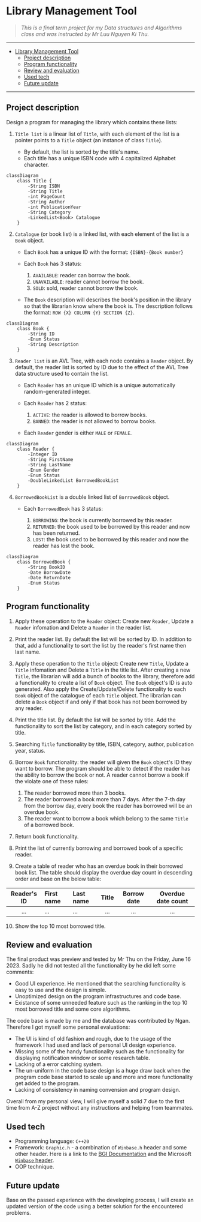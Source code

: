
# Library Management Tool

> *This is a final term project for my Data structures and Algorithms class and was instructed by Mr Luu Nguyen Ki Thu.*

---

<!-- @import "[TOC]" {cmd="toc" depthFrom=1 depthTo=6 orderedList=false} -->

<!-- code_chunk_output -->

- [Library Management Tool](#library-management-tool)
  - [Project description](#project-description)
  - [Program functionality](#program-functionality)
  - [Review and evaluation](#review-and-evaluation)
  - [Used tech](#used-tech)
  - [Future update](#future-update)

<!-- /code_chunk_output -->

---

## Project description

Design a program for managing the library which contains these lists:

1. `Title list` is a linear list of `Title`, with each element of the list is a pointer points to a `Title` object (an instance of class `Title`).

    - By default, the list is sorted by the title's name.
    - Each title has a unique ISBN code with $4$ capitalized Alphabet character.

```mermaid
classDiagram
    class Title {
        -String ISBN
        -String Title
        -int PageCount
        -String Author
        -int PublicationYear
        -String Category
        -LinkedList<Book> Catalogue
    }
```

2. `Catalogue` (or book list) is a linked list, with each element of the list is a `Book` object.

    - Each `Book` has a unique ID with the format: `{ISBN}-{Book number}`
    - Each `Book` has $3$ status:

        1. `AVAILABLE`: reader can borrow the book.
        2. `UNAVAILABLE`: reader cannot borrow the book.
        3. `SOLD`: sold, reader cannot borrow the book.

    - The `Book` description will describes the book's position in the library so that the librarian know where the book is. The description follows the format: `ROW {X} COLUMN {Y} SECTION {Z}`.

```mermaid
classDiagram
    class Book {
        -String ID
        -Enum Status
        -String Description
    }
```

3. `Reader list` is an AVL Tree, with each node contains a `Reader` object. By default, the reader list is sorted by ID due to the effect of the AVL Tree data structure used to contain the list.

    - Each `Reader` has an unique ID which is a unique automatically random-generated integer.
    - Each `Reader` has $2$ status:

        1. `ACTIVE`: the reader is allowed to borrow books.
        2. `BANNED`: the reader is not allowed to borrow books.

    - Each `Reader` gender is either `MALE` or `FEMALE`.

```mermaid
classDiagram
    class Reader {
        -Integer ID
        -String FirstName
        -String LastName
        -Enum Gender
        -Enum Status
        -DoubleLinkedList BorrowedBookList
    }
```

4. `BorrowedBookList` is a double linked list of `BorrowedBook` object.

    - Each `BorrowedBook` has $3$ status:

        1. `BORROWING`: the book is currently borrowed by this reader.
        2. `RETURNED`: the book used to be borrowed by this reader and now has been returned.
        3. `LOST`: the book used to be borrowed by this reader and now the reader has lost the book.

```mermaid
classDiagram
    class BorrowedBook {
        -String BookID
        -Date BorrowDate
        -Date ReturnDate
        -Enum Status
    }
```

## Program functionality

1. Apply these operation to the `Reader` object: Create new `Reader`, Update a `Reader` infomation and Delete a `Reader` in the reader list.

2. Print the reader list. By default the list will be sorted by ID. In addition to that, add a functionality to sort the list by the reader's first name then last name.

3. Apply these operation to the `Title` object: Create new `Title`, Update a `Title` infomation and Delete a `Title` in the title list. After creating a new `Title`, the librarian will add a bunch of books to the library, therefore add a functionality to create a list of `Book` object. The `Book` object's ID is auto generated. Also apply the Create/Update/Delete functionality to each `Book` object of the catalogue of each `Title` object. The librarian can delete a `Book` object if and only if that book has not been borrowed by any reader.

4. Print the title list. By default the list will be sorted by title. Add the functionality to sort the list by category, and in each category sorted by title.

5. Searching `Title` functionality by title, ISBN, category, author, publication year, status.

6. Borrow `Book` functionality: the reader will given the `Book` object's ID they want to borrow. The program should be able to detect if the reader has the ability to borrow the book or not. A reader cannot borrow a book if the violate one of these rules:

    1. The reader borrowed more than $3$ books.
    2. The reader borrowed a book more than 7 days. After the 7-th day from the borrow day, every book the reader has borrowed will be an overdue book.
    3. The reader want to borrow a book which belong to the same `Title` of a borrowed book.

7. Return book functionality.

8. Print the list of currently borrowing and borrowed book of a specific reader.

9. Create a table of reader who has an overdue book in their borrowed book list. The table should display the overdue day count in descending order and base on the below table:

| Reader's ID | First name | Last name | Title | Borrow date | Overdue date count |
| :---------: | :--------- | :-------- | :---: | :---------: | :----------------: |
|     ...     | ...        | ...       |  ...  |     ...     |        ...         |

10. Show the top 10 most borrowed title.

## Review and evaluation

The final product was preview and tested by Mr Thu on the Friday, June 16 2023. Sadly he did not tested all the functionality by he did left some comments:

- Good UI experience. He mentioned that the searching functionality is easy to use and the design is simple.
- Unoptimized design on the program infrastructures and code base.
- Existance of some unneeded feature such as the ranking in the top 10 most borrowed title and some core algorithms.

The code base is made by me and the database was contributed by Ngan. Therefore I got myself some personal evaluations:

- The UI is kind of old fashion and rough, due to the usage of the framework I had used and lack of personal UI design experience.
- Missing some of the handy functionality such as the functionality for displaying notification window or some research table.
- Lacking of a error catching system.
- The un-uniform in the code base design is a huge draw back when the program code base started to scale up and more and more functionality get added to the program.
- Lacking of consistency in naming convension and program design.

Overall from my personal view, I will give myself a solid 7 due to the first time from A-Z project without any instructions and helping from teammates.

## Used tech

- Programming language: `C++20`
- Framework: `Graphic.h` - a combination of `Winbase.h` header and some other header. Here is a link to the [BGI Documentation](https://home.cs.colorado.edu/~main/bgi/doc/) and the Microsoft [`Winbase` header](https://learn.microsoft.com/en-us/windows/win32/api/winbase/).
- OOP technique.

## Future update

Base on the passed experience with the developing process, I will create an updated version of the code using a better solution for the encountered problems.